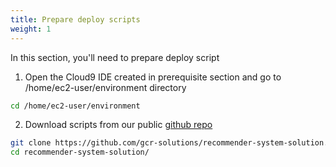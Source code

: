 ```yaml
---
title: Prepare deploy scripts
weight: 1
---
```


In this section, you'll need to prepare deploy script

1. Open the Cloud9 IDE created in prerequisite section and go to /home/ec2-user/environment directory

```sh
cd /home/ec2-user/environment
```

2. Download scripts from our public [github repo](https://github.com/gcr-solutions/recommender-system-solution)

```sh
git clone https://github.com/gcr-solutions/recommender-system-solution.git
cd recommender-system-solution/

```
